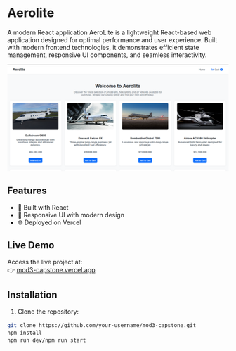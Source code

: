 # Aerolite

A modern React application AeroLite is a lightweight React-based web application designed for optimal performance and user experience. Built with modern frontend technologies, it demonstrates efficient state management, responsive UI components, and seamless interactivity.


![Project Screenshot](./screenshot/screenshot.jpg)  


## Features

- 🚀 Built with React
- 🎨 Responsive UI with modern design
- 🌐 Deployed on Vercel

## Live Demo

Access the live project at:  
👉 [mod3-capstone.vercel.app](https://mod3-capstone.vercel.app)

## Installation

1. Clone the repository:
```bash
git clone https://github.com/your-username/mod3-capstone.git
npm install
npm run dev/npm run start

